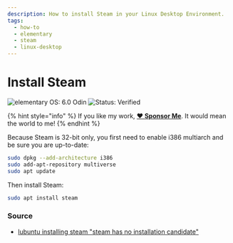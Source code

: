 ```yaml
---
description: How to install Steam in your Linux Desktop Environment.
tags:
  - how-to
  - elementary
  - steam
  - linux-desktop
---
```


# Install Steam

![elementary OS: 6.0 Odin](https://img.shields.io/badge/elementary%C2%A0OS-6.0%20Odin-007aff) ![Status: Verified](https://img.shields.io/badge/status-verified-58c633)

{% hint style="info" %}
If you like my work, [**❤️ Sponsor Me**](https://github.com/sponsors/marbetschar). It would mean the world to me!
{% endhint %}

Because Steam is 32-bit only, you first need to enable i386 multiarch and be sure you are up-to-date:

```bash
sudo dpkg --add-architecture i386
sudo add-apt-repository multiverse
sudo apt update
```

Then install Steam:

```bash
sudo apt install steam
```

### Source

- [lubuntu installing steam "steam has no installation candidate"](https://askubuntu.com/questions/958957/lubuntu-installing-steam-steam-has-no-installation-candidate#958965)